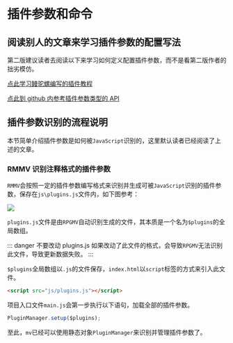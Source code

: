 # 插件参数和命令

## 阅读别人的文章来学习插件参数的配置写法

第二版建议读者去阅读以下来学习如何定义配置插件参数，而不是看第二版作者的拙劣模仿。

[点此学习鳗驼螺编写的插件教程](https://www.jianshu.com/p/0bd8b462dac1)

[点此到 github 内参考插件参数类型的 API](https://github.com/orzFly/rpgmaker-mv-plugins/tree/master/docs/PluginEditorDemo)

## 插件参数识别的流程说明

本节简单介绍插件参数是如何被`JavaScript`识别的，这里默认读者已经阅读了上述的文章。

### RMMV 识别注释格式的插件参数

`RMMV`会按照一定的插件参数编写格式来识别并生成可被`JavaScript`识别的插件参数，保存在`js\plugins.js`文件内，如下图参考：

![](https://gitee.com/HechiCollegeComputerAssociation/image-store/raw/master/20220220/fvbxwsoW1c3I.png)

`plugins.js`文件是由`RPGMV`自动识别生成的文件，其本质是一个名为`$plugins`的全局数组。

::: danger 不要改动 plugins.js
如果改动了此文件的格式，会导致`RPGMV`无法识别此文件，导致更新数据失败。
:::

`$plugins`全局数组以`.js`的文件保存，`index.html`以`script`标签的方式来引入此文件。

```html
<script src="js/plugins.js"></script>
```

项目入口文件`main.js`会第一步执行以下语句，加载全部的插件参数。

```js
PluginManager.setup($plugins);
```

至此，`mv`已经可以使用静态对象`PluginManager`来识别并管理插件参数了。
